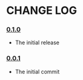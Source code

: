 # CHANGE LOG

### [0.1.0](https://github.com/tarunc/chartjs-plugin-axis-borders/releases/tag/v0.1.0)

- The initial release

### [0.0.1](https://github.com/tarunc/chartjs-plugin-axis-borders/releases/tag/v0.0.1)

- The initial commit

